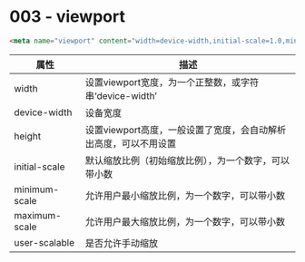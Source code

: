 # 003 - viewport

<motto></motto>

```html
<meta name="viewport" content="width=device-width,initial-scale=1.0,minimum-scale=1.0,maximum-scale=1.0,user-scalable=no" />
```

| 属性          | 描述                                                         |
| ------------- | ------------------------------------------------------------ |
| width         | 设置viewport宽度，为一个正整数，或字符串‘device-width’       |
| device-width  | 设备宽度                                                     |
| height        | 设置viewport高度，一般设置了宽度，会自动解析出高度，可以不用设置 |
| initial-scale | 默认缩放比例（初始缩放比例），为一个数字，可以带小数         |
| minimum-scale | 允许用户最小缩放比例，为一个数字，可以带小数                 |
| maximum-scale | 允许用户最大缩放比例，为一个数字，可以带小数                 |
| user-scalable | 是否允许手动缩放                                             |